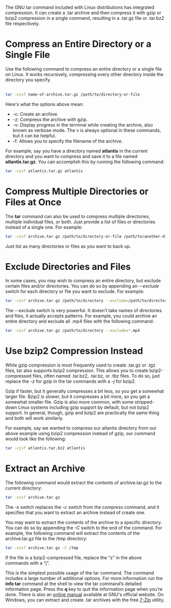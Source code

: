 <!-- TITLE: Compress and Extract Files Using Linux tar Command -->

The GNU tar command included with Linux distributions has integrated compression. It can create a .tar archive and then compress it with gzip or bzip2 compression in a single command, resulting in a .tar.gz file or .tar.bz2 file respectively.
# Compress an Entire Directory or a Single File
Use the following command to compress an entire directory or a single file on Linux. It works recursively, compressing every other directory inside the directory you specify.<br /><br />

```bash
tar -czvf name-of-archive.tar.gz /path/to/directory-or-file
```

Here's what the options above mean:

* -c: Create an archive.
* -z: Compress the archive with gzip.
* -v: Display progress in the terminal while creating the archive, also known as verbose mode. The v is always optional in these commands, but it can be helpful.
* -f: Allows you to specify the filename of the archive.

For example, say you have a directory named **atlantis** in the current directory and you want to compress and save it to a file named **atlantis.tar.gz**. You can accomplish this by running the following command:

```bash
tar -czvf atlantis.tar.gz atlantis
```
# Compress Multiple Directories or Files at Once
The **tar** command can also be used to compress multiple directories, multiple individual files, or both. Just provide a list of files or directories instead of a single one. For example:

```bash
tar -czvf archive.tar.gz /path/to/directory-or-file /path/to/another-directory-or-file /path/to/yet-another-directory-or-file
```

Just list as many directories or files as you want to back up.
# Exclude Directories and Files
In some cases, you may wish to compress an entire directory, but exclude certain files and/or directories. You can do so by appending an *--exclude* switch for each directory or file you want to exclude. For example:

```bash
tar -czvf archive.tar.gz /path/to/directory --exclude=/path/to/directory/subdirectory
```

The *--exclude* switch is very powerful. It doesn’t take names of directories and files, it actually accepts patterns. For example, you could archive an entire directory and exclude all .mp4 files with the following command:

```bash
tar -czvf archive.tar.gz /path/to/directory --exclude=*.mp4
```
# Use bzip2 Compression Instead
While gzip compression is most frequently used to create .tar.gz or .tgz files, tar also supports bzip2 compression. This allows you to create bzip2-compressed files, often named .tar.bz2, .tar.bz, or .tbz files. To do so, just replace the *-z* for gzip in the tar commands with a *-j* for bzip2.

Gzip if faster, but it generally compresses a bit less, so you get a somewhat larger file. Bzip2 is slower, but it compresses a bit more, so you get a somewhat smaller file. Gzip is also more common, with some stripped-down Linux systems including gzip support by default, but not bzip2 support. In general, though, gzip and bzip2 are practically the same thing and both will work similarly.

For example, say we wanted to compress our atlantis directory from our above example using bzip2 compression instead of gzip, our command would look like the following:

```bash
tar -cjvf atlantis.tar.bz2 atlantis
```
# Extract an Archive
The following command would extract the contents of archive.tar.gz to the current directory:

```bash
tar -xzvf archive.tar.gz
```

The *-x* switch replaces the *-c* switch from the compress command, and it specifies that you want to extract an archive instead of create one.

You may want to extract the contents of the archive to a specific directory. You can do so by appending the *-C* switch to the end of the command. For example, the following command will extract the contents of the archive.tar.gz file to the /tmp directory:

```bash
tar -xzvf archive.tar.gz -C /tmp
```

If the file is a bzip2-compressed file, replace the “z” in the above commands with a “j”.

This is the simplest possible usage of the tar command. The command includes a large number of additional options. For more information run the **info tar** command at the shell to view the tar command’s detailed information page. Press the **q** key to quit the information page when you’re done. There is also an [online manual](https://www.gnu.org/software/tar/manual/tar.html) available at GNU's official website. On Windows, you can extract and create .tar archives with the free [7-Zip](https://www.7-zip.org/) utility.